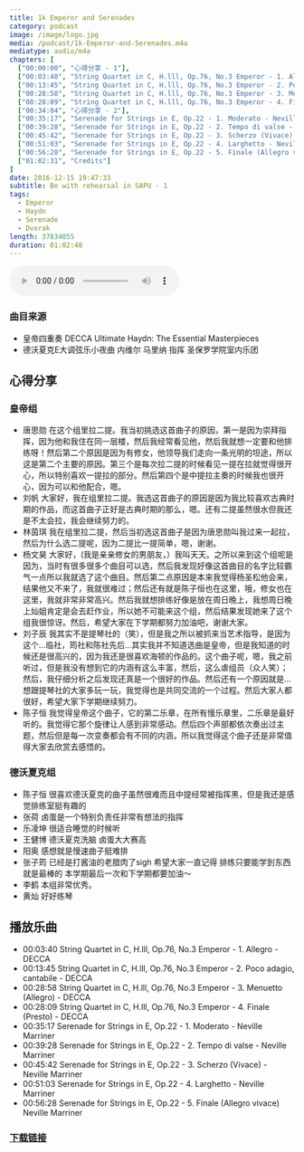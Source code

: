 ```yaml
---
title: 1k Emperor and Serenades
category: podcast
image: /image/logo.jpg
media: /podcast/1k-Emperor-and-Serenades.m4a
mediatype: audio/m4a
chapters: [
  ["00:00:00", "心得分享 - 1"],
  ["00:03:40", "String Quartet in C, H.lll, Op.76, No.3 Emperor - 1. Allegro - DECCA"],
  ["00:13:45", "String Quartet in C, H.lll, Op.76, No.3 Emperor - 2. Poco adagio, cantabile - DECCA"],
  ["00:28:58", "String Quartet in C, H.lll, Op.76, No.3 Emperor - 3. Menuetto (Allegro) - DECCA"],
  ["00:28:09", "String Quartet in C, H.lll, Op.76, No.3 Emperor - 4. Finale (Presto) - DECCA"],
  ["00:34:04", "心得分享 - 2"],
  ["00:35:17", "Serenade for Strings in E, Op.22 - 1. Moderato - Neville Marriner"],
  ["00:39:28", "Serenade for Strings in E, Op.22 - 2. Tempo di valse - Neville Marriner"],
  ["00:45:42", "Serenade for Strings in E, Op.22 - 3. Scherzo (Vivace) - Neville Marriner"],
  ["00:51:03", "Serenade for Strings in E, Op.22 - 4. Larghetto - Neville Marriner"],
  ["00:56:28", "Serenade for Strings in E, Op.22 - 5. Finale (Allegro vivace) Neville Marriner"],
  ["01:02:31", "Credits"]
]
date: 2016-12-15 19:47:33
subtitle: Be with rehearsal in SAPU - 1
tags:
  - Emperor
  - Haydn
  - Serenade
  - Dvorak
length: 37834055
duration: 01:02:48
---
```

<audio src="//static.sapu.gq/podcast/1k-Emperor-and-Serenades.m4a" controls preload="metadata"></audio>

### 曲目来源
- 皇帝四重奏 DECCA Ultimate Haydn: The Essential Masterpieces
- 德沃夏克E大调弦乐小夜曲 内维尔 马里纳 指挥 圣保罗学院室内乐团

<!--more-->
## 心得分享
### 皇帝组
- 唐思勋
  在这个组里拉二提。我当初挑选这首曲子的原因，第一是因为崇拜指挥，因为他和我住在同一层楼，然后我经常看见他，然后我就想一定要和他排练呀！然后第二个原因是因为有修女，他领导我们走向一条光明的坦途，所以这是第二个主要的原因。第三个是每次拉二提的时候看见一提在拉就觉得很开心，所以特别喜欢一提拉的部分。然后第四个是中提拉主奏的时候我也很开心，因为可以和他配合，嗯。
- 刘帆
  大家好，我在组里拉二提。我选这首曲子的原因是因为我比较喜欢古典时期的作品，而这首曲子正好是古典时期的那么，嗯。还有二提虽然很水但我还是不太会拉，我会继续努力的。
- 林茵琪
  我在组里拉二提，然后当初选这首曲子是因为唐思勋叫我过来一起拉，然后为什么选二提呢，因为二提比一提简单，嗯，谢谢。
- 杨文昊
  大家好，(我是亲亲修女的男朋友，）我叫天天。之所以来到这个组呢是因为，当时有很多很多个曲目可以选，然后我发现好像这首曲目的名字比较霸气一点所以我就选了这个曲目。然后第二点原因是本来我觉得杨圣松他会来，结果他又不来了，我就很难过；然后还有就是陈子恒也在这里，哦，修女也在这里，我就非常非常高兴。然后我就想排练好像是放在周日晚上，我想周日晚上灿姐肯定是会去赶作业，所以她不可能来这个组，然后结果发现她来了这个组我很惊讶。然后，希望大家在下学期都努力加油吧，谢谢大家。
- 刘子辰
  我其实不是提琴社的（笑），但是我之所以被抓来当艺术指导，是因为这个…临社，筠社和陈社先后…其实我并不知道选曲是皇帝，但是我知道的时候还是很高兴的，因为我还是很喜欢海顿的作品的。这个曲子呢，嗯，我之前听过，但是我没有想到它的内涵有这么丰富，然后，这么虐组员（众人笑）；然后，我仔细分析之后发现还真是一个很好的作品。然后还有一个原因就是…想跟提琴社的大家多玩一玩，我觉得也是共同交流的一个过程。然后大家人都很好，希望大家下学期继续努力。
- 陈子恒
  我觉得皇帝这个曲子，它的第二乐章，在所有慢乐章里，二乐章是最好听的。我觉得它那个旋律让人感到非常感动。然后四个声部都依次奏出过主题，然后但是每一次变奏都会有不同的内涵，所以我觉得这个曲子还是非常值得大家去欣赏去感悟的。

### 德沃夏克组
- 陈子恒
  很喜欢德沃夏克的曲子虽然很难而且中提经常被指挥黑，但是我还是感觉排练室挺有趣的
- 张荷
  卤蛋是一个特别负责任非常有想法的指挥
- 乐凌坤
  很适合睡觉的时候听
- 王健博
  德沃夏克洗脑 卤蛋大大赛高
- 阳奥
  感想就是慢速曲子挺难排
- 张子筠
  已经是打酱油的老腊肉了sigh 希望大家一直记得 排练只要能学到东西就是最棒的 本学期最后一次和下学期都要加油～
- 李鹤
  本组非常优秀。
- 黄灿
  好好练琴


## 播放乐曲
- 00:03:40 String Quartet in C, H.lll, Op.76, No.3 Emperor - 1. Allegro - DECCA
- 00:13:45 String Quartet in C, H.lll, Op.76, No.3 Emperor - 2. Poco adagio, cantabile - DECCA
- 00:28:58 String Quartet in C, H.lll, Op.76, No.3 Emperor - 3. Menuetto (Allegro) - DECCA
- 00:28:09 String Quartet in C, H.lll, Op.76, No.3 Emperor - 4. Finale (Presto) - DECCA
- 00:35:17 Serenade for Strings in E, Op.22 - 1. Moderato - Neville Marriner
- 00:39:28 Serenade for Strings in E, Op.22 - 2. Tempo di valse - Neville Marriner
- 00:45:42 Serenade for Strings in E, Op.22 - 3. Scherzo (Vivace) - Neville Marriner
- 00:51:03 Serenade for Strings in E, Op.22 - 4. Larghetto - Neville Marriner
- 00:56:28 Serenade for Strings in E, Op.22 - 5. Finale (Allegro vivace) Neville Marriner

### [下载链接](//static.sapu.gq/podcast/1k-Emperor-and-Serenades.m4a)

